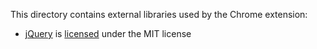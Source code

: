 This directory contains external libraries used by the Chrome extension:

 - [jQuery](https://github.com/jquery/jquery) is [licensed](https://github.com/jquery/jquery/blob/master/LICENSE.txt) under the MIT license
